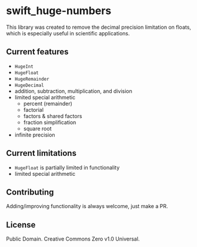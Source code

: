 # swift_huge-numbers

This library was created to remove the decimal precision limitation on floats, which is especially useful in scientific applications.

## Current features
- `HugeInt`
- `HugeFloat`
- `HugeRemainder`
- `HugeDecimal`
- addition, subtraction, multiplication, and division
- limited special arithmetic
  - percent (remainder)
  - factorial
  - factors & shared factors
  - fraction simplification
  - square root
- infinite precision

## Current limitations
- `HugeFloat` is partially limited in functionality
- limited special arithmetic

## Contributing
Adding/improving functionality is always welcome, just make a PR.

## License
Public Domain. Creative Commons Zero v1.0 Universal.

